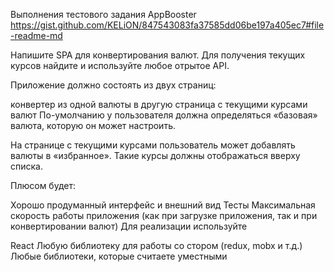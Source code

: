 Выполнения тестового задания AppBooster
https://gist.github.com/KELiON/847543083fa37585dd06be197a405ec7#file-readme-md


Напишите SPA для конвертирования валют. Для получения текущих курсов найдите и используйте любое отрытое API.

Приложение должно состоять из двух страниц:

конвертер из одной валюты в другую
страница с текущими курсами валют
По-умолчанию у пользователя должна определяться «базовая» валюта, которую он может настроить.

На странице с текущими курсами пользователь может добавлять валюты в «избранное». Такие курсы должны отображаться вверху списка.

Плюсом будет:

Хорошо продуманный интерфейс и внешний вид
Тесты
Максимальная скорость работы приложения (как при загрузке приложения, так и при конвертировании валют)
Для реализации используйте

React
Любую библиотеку для работы со стором (redux, mobx и т.д.)
Любые библиотеки, которые считаете уместными